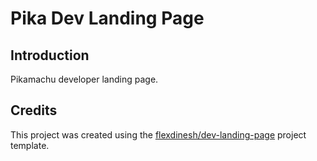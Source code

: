 # Pika Dev Landing Page

## Introduction

Pikamachu developer landing page.


## Credits

This project was created using the [flexdinesh/dev-landing-page](https://github.com/flexdinesh/dev-landing-page) project template.
